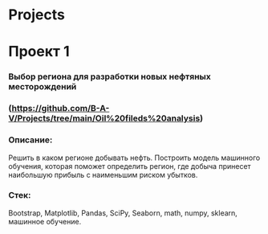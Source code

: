 # Projects

# Проект 1

### Выбор региона для разработки новых нефтяных месторождений 
### (https://github.com/B-A-V/Projects/tree/main/Oil%20fileds%20analysis)
### Описание:
Решить в каком регионе добывать нефть. Построить модель машинного обучения, которая поможет определить регион, где добыча принесет наибольшую прибыль с наименьшим риском убытков.
### Стек:
Bootstrap, Matplotlib, Pandas, SciPy, Seaborn, math, numpy, sklearn, машинное обучение.
